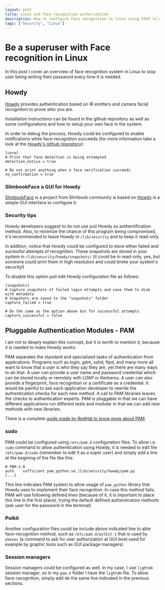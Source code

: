 ```yaml
---
layout: post
title: Linux and face recognition authorization
description: How to configure Face recognition in linux using FOSS to avoid usage of passwords
tags: ["Security", "Linux"]
---
```


# Be a superuser with Face recognition in Linux
In this post I cover an overview of face recognition system in Linux to stop user being writing their password every time it is needed.

## Howdy
[Howdy](https://github.com/boltgolt/howdy) provides authentication based on IR emitters and camera facial recognition to prove who you are.

Installation instructions can be found in the github repository as well as some configurations and how to setup your own face in the system.

In order to debug the process, Howdy could be configured to enable notifications while face-recognition succeeds (for more information take a look at the [Howdy's github repository](https://github.com/boltgolt/howdy)):
```
[core]
# Print that face detection is being attempted
detection_notice = true

# Do not print anything when a face verification succeeds
no_confirmation = true
```

### SlimbookFace a GUI for Howdy
[SlimbookFace](https://github.com/Slimbook-Team/slimbookface) is a project from Slimbook community is based on [Howdy](#Howdy) is a simple GUI interface to configure it. 

### Security tips
Howdy developers suggest to do not use just Howdy as authentification method. Also, to minimize the chance of this program being compromised, it's recommended to leave Howdy in `/lib/security` and to keep it read-only.


In addition, notice that Howdy could be configured to store either failed and sucessful attempts of recognition. These snapshots are stored in your system in `/lib/security/howdy/snapshots/` (it could be in read-only, yes, but someone could print them in high resolution and could broke your system's security!)

To disable this option just edit Howdy configuration file as follows:
```
[snapshots]
# Capture snapshots of failed login attempts and save them to disk with metadata
# Snapshots are saved to the "snapshots" folder
capture_failed = true

# Do the same as the option above but for successful attempts
capture_successful = false
```

## Pluggable Authentication Modules - PAM
I am not to deeply explain this concept, but it is worth to mention it, because it is needed to make Howdy works:

PAM separates the standard and specialized tasks of authentication from applications. Programs such as login, gdm, sshd, ftpd, and many more all want to know that a user is who they say they are, yet there are many ways to do that. A user can provide a user name and password credential which can be stored locally or remotely with LDAP or Kerberos. A user can also provide a fingerprint, face recognition or a certificate as a credential. It would be painful to ask each application developer to rewrite the authentication checks for each new method. A call to PAM libraries leaves the checks to authentication experts. PAM is pluggable in that we can have different applications run different tests and modular in that we can add new methods with new libraries.

There is a complete [guide made by RedHat to know more about PAM](https://www.redhat.com/sysadmin/pluggable-authentication-modules-pam).

### sudo
PAM could be configured using `/etc/pam.d` configuration files. To allow i.e. `sudo` command to allow authentication using Howdy, it is needed to edit file `/etc/pam.d/sudo` (remember to edit it as a super user) and simply add a line at the begining of the file like this:
```
# PAM-1.0
auth    sufficient pam_python.so /lib/security/howdy/pam.py
[...]
```
This line indicates PAM system to allow usage of `pam_python` library that Howdy uses to implement their face recognition. In case this method fails, PAM will use following defined lines (because of it, it is important to place this line in the first place), trying the default defined authentication methods (ask user for the password in the terminal)

### Polkit
Another configuration files could be include above indicated line to able face-recognition method, such as `/etc/pam.d/polkit-1` that is used by `pkexec` (a command to ask for user authorization at GUI level used for example by graphic tools such as GUI package managers)

### Session managers
Session managers could be configured as well. In my case, I use `lightdm` session manager, so in my `pam.d` folder I have the `lightdm` file. To allow face-racognition, simply add de the same line indicated in the previous sections.



